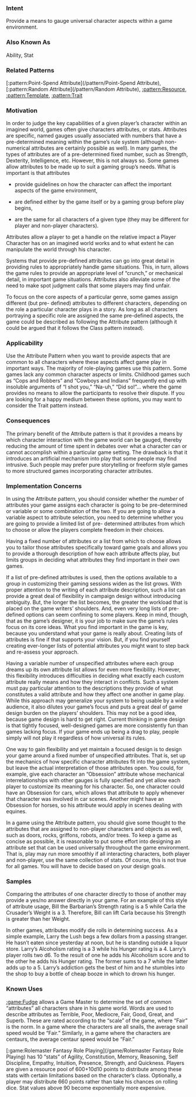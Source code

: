 ### Intent

Provide a means to gauge universal character aspects within a game environment.

### Also Known As

Ability, Stat

### Related Patterns

[:pattern:Point-Spend Attribute](/pattern/Point-Spend Attribute), [:pattern:Random Attribute](/pattern/Random Attribute), [:pattern:Resource](/pattern/Resource), [:pattern:Template](/pattern/Template), [:pattern:Trait](/pattern/Trait)

### Motivation

In order to judge the key capabilities of a given player’s character within an imagined
world, games often give characters attributes, or stats. Attributes are specific, named
gauges usually associated with numbers that have a pre-determined meaning within the
game’s rule system (although non-numerical attributes are certainly possible as well).
In many games, the types of attributes are of a pre-determined fixed number, such as
Strength, Dexterity, Intelligence, etc. However, this is not always so. Some games
allow attributes to be made up to suit a gaming group’s needs. What is important is that
attributes


*  provide guidelines on how the character can affect the important aspects of the game environment,

*  are defined either by the game itself or by a gaming group before play begins,

*  are the same for all characters of a given type (they may be different for player and non-player characters).

Attributes allow a player to get a handle on the relative impact a Player Character has
on an imagined world works and to what extent he can manipulate the world through
his character.

Systems that provide pre-defined attributes can go into great detail in providing rules to
appropriately handle game situations. This, in turn, allows the game rules to provide an
appropriate level of “crunch,” or mechanical detail, in important game situations.
Attributes also alleviate some of the need to make spot judgment calls that some players
may find unfair.

To focus on the core aspects of a particular genre, some games assign different (but pre-
defined) attributes to different characters, depending on the role a particular character
plays in a story. As long as all characters portraying a specific role are assigned the
same pre-defined aspects, the game could be described as following the Attribute
pattern (although it could be argued that it follows the Class pattern instead).

### Applicability

Use the Attribute Pattern when you want to provide aspects that are common to all
characters where these aspects affect game play in important ways. The majority of
role-playing games use this pattern. Some games lack any common character aspects or
limits. Childhood games such as “Cops and Robbers” and “Cowboys and Indians”
frequently end up with insoluble arguments of “I shot you,” “Na-uh,” “Did so!”…
where the game provides no means to allow the participants to resolve their dispute. If
you are looking for a happy medium between these options, you may want to consider
the Trait pattern instead.

### Consequences

The primary benefit of the Attribute pattern is that it provides a means by which
character interaction with the game world can be gauged, thereby reducing the amount
of time spent in debates over what a character can or cannot accomplish within a
particular game setting. The drawback is that it introduces an artificial mechanism into
play that some people may find intrusive. Such people may prefer pure storytelling or
freeform style games to more structured games incorporating character attributes.

### Implementation Concerns

In using the Attribute pattern, you should consider whether the *number* of attributes
your game assigns each character is going to be pre-determined or variable or some
combination of the two. If you are going to allow a variable aspect to attribute
selection, you need to determine whether you are going to provide a limited list of pre-
determined attributes from which to choose or allow the players complete freedom in
their choices.

Having a fixed number of attributes or a list from which to choose allows you to tailor
those attributes specifically toward game goals and allows you to provide a thorough
description of how each attribute affects play, but limits groups in deciding what
attributes they find important in their own games.

If a list of pre-defined attributes is used, then the options available to a group in
customizing their gaming sessions widen as the list grows. With proper attention to the
writing of each attribute description, such a list can provide a great deal of flexibility in
campaign design without introducing ambiguity. But, the longer the list becomes, the
greater the workload that is placed on the game writers’ shoulders. And, even very long
lists of pre-defined options can seem confining to some players. Keep in mind, though,
that as the game’s designer, it is your job to make sure the game’s rules focus on its
core ideas. What you find important in the game is key, because you understand what
your game is really about. Creating lists of attributes is fine if that supports your vision.
But, if you find yourself creating ever-longer lists of potential attributes you might want
to step back and re-assess your approach.

Having a variable number of unspecified attributes where each group dreams up its own
attribute list allows for even more flexibility. However, this flexibility introduces
difficulties in deciding what exactly each custom attribute really means and how they
interact in conflicts. Such a system must pay particular attention to the descriptions
they provide of what constitutes a valid attribute and how they affect one another in
game play. While this approach may generalize your system to being usable by a wider
audience, it also dilutes your game’s focus and puts a great deal of game design burden
on the players’ shoulders. This may not be a good idea, because game design is hard to
get right. Current thinking in game design is that tightly focused, well-designed games
are more consistently fun than games lacking focus. If your game ends up being a drag
to play, people simply will not play it regardless of how universal its rules.

One way to gain flexibility and yet maintain a focused design is to design your game
around a fixed number of unspecified attributes. That is, set up the mechanics of how
specific character attributes fit into the game system, but leave the actual interpretation
of those attributes open. You could, for example, give each character an “Obsession”
attribute whose mechanical interrelationships with other gauges is fully specified and
yet allow each player to customize its meaning for his character. So, one character
could have an Obsession for cars, which allows that attribute to apply whenever that
character was involved in car scenes. Another might have an Obsession for horses, so
his attribute would apply in scenes dealing with equines.

In a game using the Attribute pattern, you should give some thought to the attributes
that are assigned to non-player characters and objects as well, such as doors, rocks,
griffons, robots, and/or trees. To keep a game as concise as possible, it is reasonable to
put some effort into designing an attribute set that can be used universally throughout
the game environment. That is, play may run more smoothly if all interacting
characters, both player and non-player, use the same collection of stats. Of course, this
is not true for all games. You will have to decide based on your design goals.

### Samples

Comparing the attributes of one character directly to those of another may provide a
yes/no answer directly in your game. For an example of this style of attribute usage,
Bill the Barbarian’s Strength rating is a 5 while Carla the Crusader’s Weight is a 3.
Therefore, Bill can lift Carla because his Strength is greater than her Weight.

In other games, attributes modify die rolls in determining success. As a simple
example, Larry the Lush begs a few dollars from a passing stranger. He hasn’t eaten
since yesterday at noon, but he is standing outside a liquor store. Larry’s Alcoholism
rating is a 3 while his Hunger rating is a 4. Larry’s player rolls two d6. To the result of
one he adds his Alcoholism score and to the other he adds his Hunger rating. The
former sums to a 7 while the latter adds up to a 5. Larry’s addiction gets the best of him
and he stumbles into the shop to buy a bottle of cheap booze in which to drown his
hunger.

### Known Uses

[:game:Fudge](/game/Fudge) allows a Game Master to determine the set of common “attributes” all characters
share in his game world. Words are used to describe attributes as Terrible, Poor,
Mediocre, Fair, Good, Great, and Superb. These are rated according to the “scale” of
the game, where “Fair” is the norm. In a game where the characters are all snails, the
average snail speed would be “Fair.” Similarly, in a game where the characters are
centaurs, the average centaur speed would be “Fair.”

[:game:Rolemaster Fantasy Role Playing](/game/Rolemaster Fantasy Role Playing) has 10 “stats” of Agility, Constitution, Memory,
Reasoning, Self Discipline, Empathy, Intuition, Presence, Strength, and Quickness.
Players are given a resource pool of 600+10d10 points to distribute among these stats
with certain limitations based on the character’s class. Optionally, a player may
distribute 660 points rather than take his chances on rolling dice. Stat values above 90
become exponentially more expensive.

